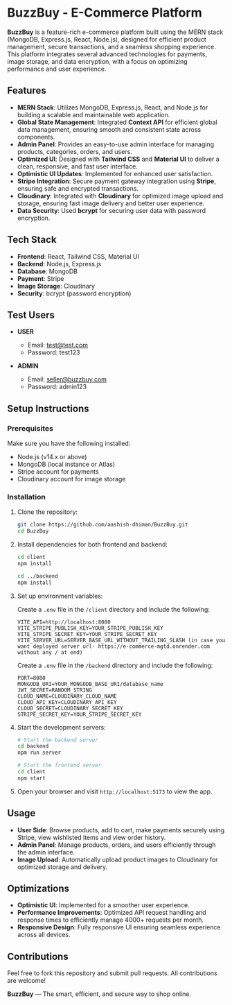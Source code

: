 # BuzzBuy - E-Commerce Platform

**BuzzBuy** is a feature-rich e-commerce platform built using the MERN stack (MongoDB, Express.js, React, Node.js), designed for efficient product management, secure transactions, and a seamless shopping experience. This platform integrates several advanced technologies for payments, image storage, and data encryption, with a focus on optimizing performance and user experience.

## Features

- **MERN Stack**: Utilizes MongoDB, Express.js, React, and Node.js for building a scalable and maintainable web application.
- **Global State Management**: Integrated **Context API** for efficient global data management, ensuring smooth and consistent state across components.
- **Admin Panel**: Provides an easy-to-use admin interface for managing products, categories, orders, and users.
- **Optimized UI**: Designed with **Tailwind CSS** and **Material UI** to deliver a clean, responsive, and fast user interface.
- **Optimistic UI Updates**: Implemented for enhanced user satisfaction.
- **Stripe Integration**: Secure payment gateway integration using **Stripe**, ensuring safe and encrypted transactions.
- **Cloudinary**: Integrated with **Cloudinary** for optimized image upload and storage, ensuring fast image delivery and better user experience.
- **Data Security**: Used **bcrypt** for securing user data with password encryption.

## Tech Stack

- **Frontend**: React, Tailwind CSS, Material UI
- **Backend**: Node.js, Express.js
- **Database**: MongoDB
- **Payment**: Stripe
- **Image Storage**: Cloudinary
- **Security**: bcrypt (password encryption)

## Test Users

- **USER**
  - Email: test@test.com
  - Password: test123

- **ADMIN**
  - Email: seller@buzzbuy.com
  - Password: admin123

## Setup Instructions

### Prerequisites

Make sure you have the following installed:

- Node.js (v14.x or above)
- MongoDB (local instance or Atlas)
- Stripe account for payments
- Cloudinary account for image storage

### Installation

1. Clone the repository:

   ```bash
   git clone https://github.com/aashish-dhiman/BuzzBuy.git
   cd BuzzBuy
   ```

2. Install dependencies for both frontend and backend:

   ```bash
   cd client
   npm install

   cd ../backend
   npm install
   ```

3. Set up environment variables:

   Create a `.env` file in the `/client` directory and include the following:

   ```env
   VITE_API=http://localhost:8080
   VITE_STRIPE_PUBLISH_KEY=YOUR_STRIPE_PUBLISH_KEY
   VITE_STRIPE_SECRET_KEY=YOUR_STRIPE_SECRET_KEY
   VITE_SERVER_URL=SERVER_BASE_URL_WITHOUT_TRAILING_SLASH (in case you want deployed server url- https://e-commerce-mgtd.onrender.com without any / at end)
   ```
   
   Create a `.env` file in the `/backend` directory and include the following:

   ```env
   PORT=8080
   MONGODB_URI=YOUR_MONGODB_BASE_URI/database_name
   JWT_SECRET=RANDOM_STRING
   CLOUD_NAME=CLOUDINARY_CLOUD_NAME
   CLOUD_API_KEY=CLOUDINARY_API_KEY
   CLOUD_SECRET=CLOUDINARY_SECRET_KEY
   STRIPE_SECRET_KEY=YOUR_STRIPE_SECRET_KEY
   ```

4. Start the development servers:

   ```bash
   # Start the backend server
   cd backend
   npm run server

   # Start the frontend server
   cd client
   npm start
   ```

5. Open your browser and visit `http://localhost:5173` to view the app.

## Usage

- **User Side**: Browse products, add to cart, make payments securely using Stripe, view wishlisted items and view order history.
- **Admin Panel**: Manage products, orders, and users efficiently through the admin interface.
- **Image Upload**: Automatically upload product images to Cloudinary for optimized storage and delivery.

## Optimizations

- **Optimistic UI**: Implemented for a smoother user experience.
- **Performance Improvements**: Optimized API request handling and response times to efficiently manage 4000+ requests per month.
- **Responsive Design**: Fully responsive UI ensuring seamless experience across all devices.

## Contributions

Feel free to fork this repository and submit pull requests. All contributions are welcome!


**BuzzBuy** — The smart, efficient, and secure way to shop online.
